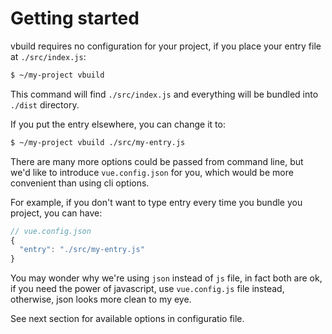 # Getting started

vbuild requires no configuration for your project, if you place your entry file at `./src/index.js`:

```bash
$ ~/my-project vbuild
```

This command will find `./src/index.js` and everything will be bundled into `./dist` directory.

If you put the entry elsewhere, you can change it to:

```bash
$ ~/my-project vbuild ./src/my-entry.js
```

There are many more options could be passed from command line, but we'd like to introduce `vue.config.json` for you, which would be more convenient than using cli options.

For example, if you don't want to type entry every time you bundle you project, you can have:

```js
// vue.config.json
{
  "entry": "./src/my-entry.js"
}
```

You may wonder why we're using `json` instead of `js` file, in fact both are ok, if you need the power of javascript, use `vue.config.js` file instead, otherwise, json looks more clean to my eye.

See next section for available options in configuratio file.